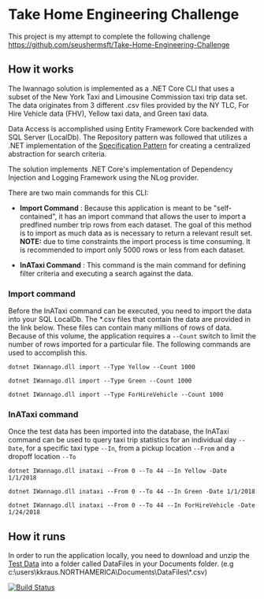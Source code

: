 # Take Home Engineering Challenge
This project is my attempt to complete the following challenge
https://github.com/seushermsft/Take-Home-Engineering-Challenge

## How it works
The Iwannago solution is implemented as a .NET Core CLI that uses a subset of the New York Taxi and Limousine Commission taxi trip data set.  The data originates from 3 different .csv files provided by the NY TLC, For Hire Vehicle data (FHV), Yellow taxi data, and Green taxi data.

Data Access is accomplished using Entity Framework Core backended with SQL Server (LocalDb).  The Repository pattern was followed that utilizes a .NET implementation of the [Specification Pattern](https://www.martinfowler.com/apsupp/spec.pdf) for creating a centralized abstraction for search criteria.

The solution implements .NET Core's implementation of Dependency Injection and Logging Framework using the NLog provider.

There are two main commands for this CLI:

- __Import Command__ :  Because this application is meant to be "self-contained", it has an import command that allows the user to import a predfined number trip rows from each dataset.  The goal of this method is to import as much data as is necessary to return a relevant result set.  __NOTE:__ due to time constraints the import process is time consuming.  It is recommended to import only 5000 rows or less from each dataset.

- __InATaxi Command__ : This command is the main command for defining filter criteria and executing a search against the data.



### Import command
Before the InATaxi command can be executed, you need to import the data into your SQL LocalDb.  The *.csv files that contain the data are provided in the link below.  These files can contain many millions of rows of data.  Because of this volume, the application requires a `--Count` switch to limit the number of rows imported for a particular file.  The following commands are used to accomplish this.




`dotnet IWannago.dll import --Type Yellow --Count 1000`

`dotnet IWannago.dll import --Type Green --Count 1000`

`dotnet IWannago.dll import --Type ForHireVehicle --Count 1000`


### InATaxi command
Once the test data has been imported into the database, the InATaxi command can be used to query taxi trip statistics for an individual day `--Date`, for a specific taxi type `--In`, from a pickup location `--From` and a dropoff location `--To`

`dotnet IWannago.dll inataxi --From 0 --To 44 --In Yellow -Date 1/1/2018`

`dotnet IWannago.dll inataxi --From 0 --To 44 --In Green -Date 1/1/2018`

`dotnet IWannago.dll inataxi --From 0 --To 44 --In ForHireVehicle -Date 1/24/2018`

## How it runs
In order to run the application locally, you need to download and unzip the [Test Data](https://sqlvakjnqkwpjkvio2.blob.core.windows.net/takehomeengineeringchallenge/tripdata.zip) into a folder called DataFiles in your Documents folder. (e.g c:\users\kkraus.NORTHAMERICA\Documents\DataFiles\\*.csv)

[![Build Status](https://dev.azure.com/kkraus/Take%20Home%20Engineering%20Challenge/_apis/build/status/kwkraus.TakeHomeEngineeringChallenge?branchName=master)](https://dev.azure.com/kkraus/Take%20Home%20Engineering%20Challenge/_build/latest?definitionId=19&branchName=master)
